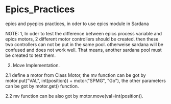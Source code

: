 # Epics_Practices
epics and pyepics practices, in oder to use epics module in Sardana 

NOTE:
1, In oder to test the difference between epics process variable and epics motors, 2 different motor controllers should be created. then these two controllers can not be put in the same pool. otherweise sardana will be confused and does not work well.  That means, another sardana pool must be created to test them.

2. Move Implementation.

2.1 
 define a motor from Class Motor, the mv function can be got by motor.put("VAL", int(position)) + motor("SPMG", "Go"), the other parameters can be got by motor.get() function.
 
2.2
 mv function can be also got by motor.move(val=int(position)).



